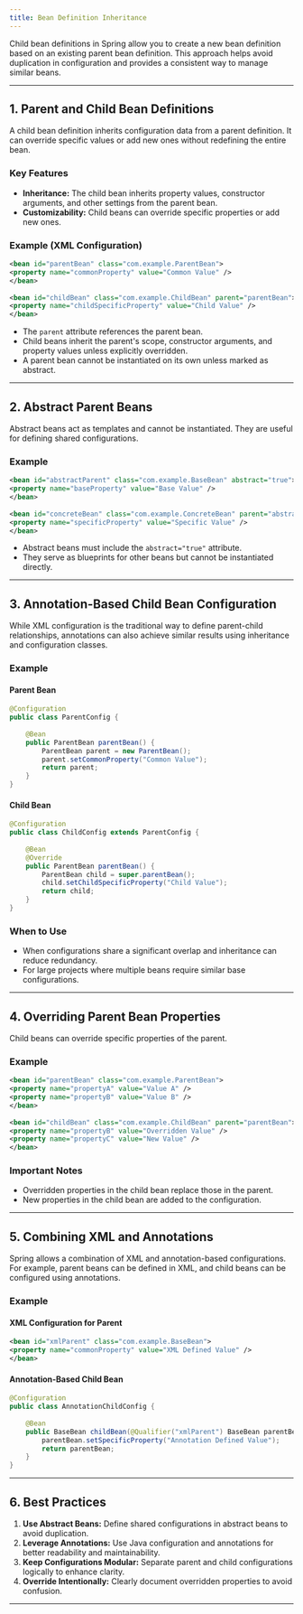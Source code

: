 ```yaml
---
title: Bean Definition Inheritance
---
```


Child bean definitions in Spring allow you to create a new bean definition based on an existing parent bean
definition. This approach helps avoid duplication in configuration and provides a consistent way to manage
similar beans.
 
---

## 1. Parent and Child Bean Definitions
A child bean definition inherits configuration data from a parent definition. It can override specific values
or add new ones without redefining the entire bean.

### Key Features
- **Inheritance:** The child bean inherits property values, constructor arguments, and other settings from the parent bean.
- **Customizability:** Child beans can override specific properties or add new ones.

### Example (XML Configuration)
```xml
<bean id="parentBean" class="com.example.ParentBean">
<property name="commonProperty" value="Common Value" />
</bean>
 
<bean id="childBean" class="com.example.ChildBean" parent="parentBean">
<property name="childSpecificProperty" value="Child Value" />
</bean>
```
- The `parent` attribute references the parent bean.
- Child beans inherit the parent's scope, constructor arguments, and property values unless explicitly overridden.
- A parent bean cannot be instantiated on its own unless marked as abstract.

---

## 2. Abstract Parent Beans
Abstract beans act as templates and cannot be instantiated. They are useful for defining shared configurations.

### Example
```xml
<bean id="abstractParent" class="com.example.BaseBean" abstract="true">
<property name="baseProperty" value="Base Value" />
</bean>
 
<bean id="concreteBean" class="com.example.ConcreteBean" parent="abstractParent">
<property name="specificProperty" value="Specific Value" />
</bean>
```
- Abstract beans must include the `abstract="true"` attribute.
- They serve as blueprints for other beans but cannot be instantiated directly.

---

## 3. Annotation-Based Child Bean Configuration

While XML configuration is the traditional way to define parent-child relationships, annotations can also achieve
similar results using inheritance and configuration classes.

### Example
#### Parent Bean
```java
@Configuration
public class ParentConfig {
 
    @Bean
    public ParentBean parentBean() {
        ParentBean parent = new ParentBean();
        parent.setCommonProperty("Common Value");
        return parent;
    }
}
```

#### Child Bean
```java
@Configuration
public class ChildConfig extends ParentConfig {
 
    @Bean
    @Override
    public ParentBean parentBean() {
        ParentBean child = super.parentBean();
        child.setChildSpecificProperty("Child Value");
        return child;
    }
}
```

### When to Use
- When configurations share a significant overlap and inheritance can reduce redundancy.
- For large projects where multiple beans require similar base configurations.

---

## 4. Overriding Parent Bean Properties
Child beans can override specific properties of the parent.

### Example
```xml
<bean id="parentBean" class="com.example.ParentBean">
<property name="propertyA" value="Value A" />
<property name="propertyB" value="Value B" />
</bean>
 
<bean id="childBean" class="com.example.ChildBean" parent="parentBean">
<property name="propertyB" value="Overridden Value" />
<property name="propertyC" value="New Value" />
</bean>
```

### Important Notes
- Overridden properties in the child bean replace those in the parent.
- New properties in the child bean are added to the configuration.

---

## 5. Combining XML and Annotations
Spring allows a combination of XML and annotation-based configurations. For example, parent beans can be
defined in XML, and child beans can be configured using annotations.

### Example
#### XML Configuration for Parent
```xml
<bean id="xmlParent" class="com.example.BaseBean">
<property name="commonProperty" value="XML Defined Value" />
</bean>
```

#### Annotation-Based Child Bean
```java
@Configuration
public class AnnotationChildConfig {
 
    @Bean
    public BaseBean childBean(@Qualifier("xmlParent") BaseBean parentBean) {
        parentBean.setSpecificProperty("Annotation Defined Value");
        return parentBean;
    }
}
```

---

## 6. Best Practices
1. **Use Abstract Beans:** Define shared configurations in abstract beans to avoid duplication.
2. **Leverage Annotations:** Use Java configuration and annotations for better readability and maintainability.
3. **Keep Configurations Modular:** Separate parent and child configurations logically to enhance clarity.
4. **Override Intentionally:** Clearly document overridden properties to avoid confusion.

---
